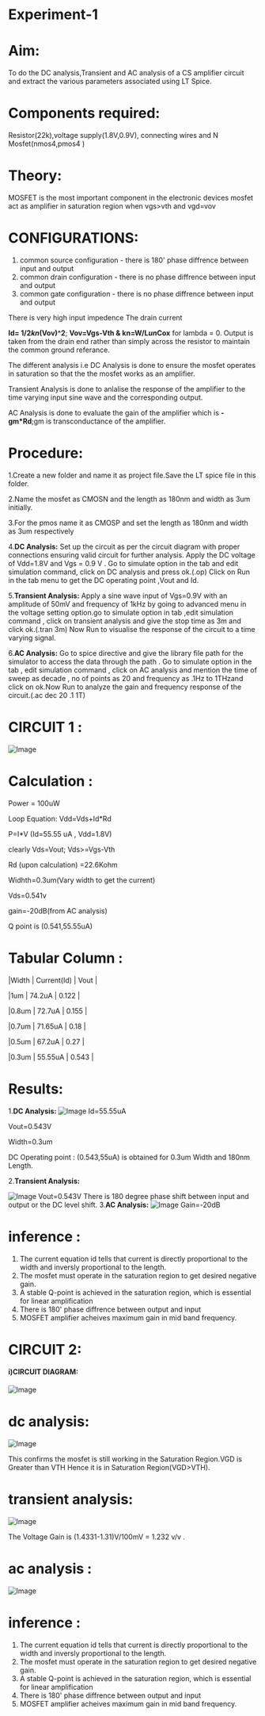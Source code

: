 # Experiment-1
# Aim:
To do the DC analysis,Transient and AC analysis of a CS amplifier circuit and 
extract the various parameters associated using LT Spice.
# Components required: 
Resistor(22k),voltage supply(1.8V,0.9V), connecting wires and N Mosfet(nmos4,pmos4 )
# Theory:
MOSFET is the most important component in the electronic devices 
mosfet act as amplifier in saturation region when vgs>vth and vgd<vth or vds>=vov
# CONFIGURATIONS:
1) common source configuration - there is 180' phase  diffrence between input and output
2) common drain configuration - there is no phase diffrence between input and output
3) common gate configuration - there is no phase diffrence between input and output

There is very high input impedence
The drain current

**Id= 1/2*kn*(Vov)^2**; **Vov=Vgs-Vth & kn=W/L*un*Cox** for lambda = 0.
Output is taken from the drain end rather than simply across the resistor to maintain the common ground referance.

The different analysis i.e DC Analysis is done to ensure the mosfet operates in saturation so that the the mosfet works as an amplifier.

Transient Analysis is done to anlalise the response of the amplifier to the time varying input sine wave and the corresponding output.

AC Analysis is done to evaluate the gain of the amplifier which is **-gm*Rd**;gm is transconductance of the amplifier.
# Procedure:
1.Create a new folder and name it as project file.Save the LT spice file in this folder.

2.Name the mosfet as CMOSN and the length as 180nm and width as 3um initially.

3.For the pmos name it as CMOSP and set the length as 180nm and width as 3um respectively

4.**DC Analysis:** Set up the circuit as per the circuit diagram with proper connections ensuring valid circuit for further analysis.
Apply the DC voltage of Vdd=1.8V and Vgs = 0.9 V . Go to simulate option in the tab and edit simulation command, click on DC analysis and press ok.(.op)
Click on Run in the tab menu to get the DC operating point ,Vout and Id.

5.**Transient Analysis:** Apply a sine wave input of Vgs=0.9V with an amplitude of 50mV and frequency of 1kHz by going to advanced menu in the voltage setting option.go to simulate option in tab ,edit simulation command 
, click on transient analysis and give the stop time as 3m and click ok.(.tran 3m) Now Run to visualise the response of the circuit to a time varying signal.

6.**AC Analysis:** Go to spice directive and give the library file path for the simulator to access the data through the path . Go to simulate option in the tab , edit simulation command , click on AC analysis 
and mention the time of sweep as decade , no of points as 20 and frequency as .1Hz to 1THzand click on ok.Now Run to analyze the gain and frequency response of the circuit.(.ac dec 20 .1 1T)
# CIRCUIT 1 :
![Image](https://github.com/user-attachments/assets/b8720a61-b42f-4572-a930-f442f3dcacf7)

# Calculation :
Power = 100uW

Loop Equation: Vdd=Vds+Id*Rd

P=I*V (Id=55.55 uA , Vdd=1.8V)

clearly Vds=Vout; Vds>=Vgs-Vth

Rd (upon calculation) =22.6Kohm 

Widhth=0.3um(Vary width to get the current)

Vds=0.541v

gain=-20dB(from AC analysis)

Q point is (0.541,55.55uA)
# Tabular Column :

|Width |  Current(Id) |  Vout |

|1um   |  74.2uA      | 0.122 |

|0.8um |  72.7uA      | 0.155 |

|0.7um |  71.65uA     | 0.18  |

|0.5um |  67.2uA      | 0.27  |

|0.3um |  55.55uA     | 0.543 | 

# Results:
1.**DC Analysis:**
![Image](https://github.com/user-attachments/assets/ececb0f3-5dc9-4b68-8b71-8191dc9fdfd8)
Id=55.55uA

Vout=0.543V

Width=0.3um

DC Operating point : (0.543,55uA) is obtained for 0.3um Width and 180nm Length.

2.**Transient Analysis:**

![Image](https://github.com/user-attachments/assets/fb205948-8c4d-4bba-b233-3feb8267ba8b)
Vout=0.543V
There is 180 degree phase shift between input and output or the DC level shift.
3.**AC Analysis:**
![Image](https://github.com/user-attachments/assets/1c590da8-b7bb-4690-bf5c-d5e64759b4be)
Gain=-20dB
# inference :
1) The current equation id tells  that current is directly proportional to the width and inversly proportional to the length.
2) The mosfet must operate in the saturation region to get desired negative gain.
3)  A stable Q-point is achieved in the saturation region, which is essential for linear amplification
4)  There is 180' phase diffrence between output and input
5)  MOSFET amplifier acheives maximum gain in mid band frequency.

 # CIRCUIT 2:
 #### i)CIRCUIT DIAGRAM:
 
![Image](https://github.com/user-attachments/assets/da3ed7d8-bb41-495a-9714-fa73af8a1c3f)



# dc analysis:
![Image](https://github.com/user-attachments/assets/42ba850e-8b4c-4596-bc4f-7617feb9dc59)

This confirms the mosfet is still working in the Saturation Region.VGD is Greater than VTH Hence it is in Saturation Region(VGD>VTH).

# transient analysis:
![Image](https://github.com/user-attachments/assets/34bdf3f8-d163-4f1f-84fd-23f94a985075)

The Voltage Gain is (1.4331-1.31)V/100mV = 1.232 v/v .
# ac analysis :

![Image](https://github.com/user-attachments/assets/c2518a54-99af-4d18-bfe9-11424faa488e)

# inference :
1) The current equation id tells  that current is directly proportional to the width and inversly proportional to the length.
2) The mosfet must operate in the saturation region to get desired negative gain.
3)  A stable Q-point is achieved in the saturation region, which is essential for linear amplification
4)  There is 180' phase diffrence between output and input
5)  MOSFET amplifier acheives maximum gain in mid band frequency. 
